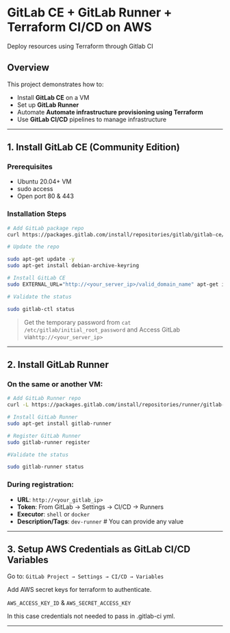 # GitLab CE + GitLab Runner + Terraform CI/CD on AWS

Deploy resources using Terraform through Gitlab CI 

## Overview

This project demonstrates how to:
- Install **GitLab CE** on a VM
- Set up **GitLab Runner**
- Automate **Automate infrastructure provisioning using Terraform**
- Use **GitLab CI/CD** pipelines to manage infrastructure

---

## 1. Install GitLab CE (Community Edition)

### Prerequisites
- Ubuntu 20.04+ VM
- sudo access
- Open port 80 & 443

### Installation Steps

```bash
# Add GitLab package repo
curl https://packages.gitlab.com/install/repositories/gitlab/gitlab-ce/script.deb.sh | sudo bash

# Update the repo

sudo apt-get update -y
sudo apt-get install debian-archive-keyring 

# Install GitLab CE
sudo EXTERNAL_URL="http://<your_server_ip>/valid_domain_name" apt-get install gitlab-ce

# Validate the status

sudo gitlab-ctl status

```

> Get the temporary password from `cat /etc/gitlab/initial_root_password` and Access GitLab via`http://<your_server_ip>`

---

## 2. Install GitLab Runner

### On the same or another VM:

```bash
# Add GitLab Runner repo
curl -L https://packages.gitlab.com/install/repositories/runner/gitlab-runner/script.deb.sh | sudo bash

# Install GitLab Runner
sudo apt-get install gitlab-runner

# Register GitLab Runner
sudo gitlab-runner register

#Validate the status

sudo gitlab-runner status 
```

### During registration:
- **URL**: `http://<your_gitlab_ip>`
- **Token**: From GitLab → Settings → CI/CD → Runners
- **Executor**: `shell` or `docker`
- **Description/Tags**: `dev-runner` # You can provide any value

---

## 3. Setup AWS Credentials as GitLab CI/CD Variables

Go to:
`GitLab Project → Settings → CI/CD → Variables`

Add AWS secret keys for terraform to authenticate.

`AWS_ACCESS_KEY_ID` & `AWS_SECRET_ACCESS_KEY` 

In this case credentials not needed to pass in .gitlab-ci yml.

---
